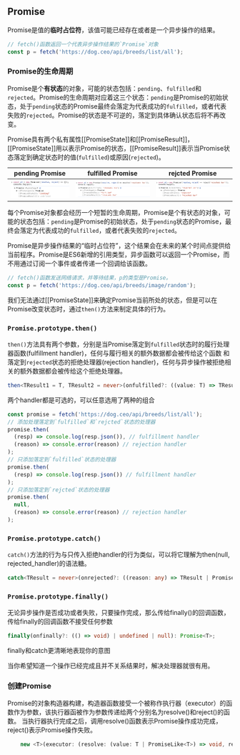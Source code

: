 ## Promise

Promise是值的**临时占位符**，该值可能已经存在或者是一个异步操作的结果。

```js
// fetch()函数返回一个代表异步操作结果的`Promise`对象
const p = fetch('https://dog.ceo/api/breeds/list/all');
```

### Promise的生命周期

Promise是个**有状态**的对象，可能的状态包括：`pending`、`fulfilled`和`rejected`。Promise的生命周期对应着这三个状态：`pending`是Promise的初始状态，处于`pending`状态的Promise最终会落定为代表成功的`fulfilled`，或者代表失败的`rejected`。Promise的状态是不可逆的，落定到具体确认状态后将不再改变。

Promise具有两个私有属性[[PromiseState]]和[[PromiseResult]]，[[PromiseState]]用以表示Promise的状态，[[PromiseResult]]表示当Promise状态落定到确定状态时的值(`fulfilled`)或原因(`rejected`)。

|                   pending Promise                    |                    fulfilled Promise                    |                rejcted Promise                 |
| :--------------------------------------------------: | :-----------------------------------------------------: | :--------------------------------------------: |
| ![pending](./_Resources/Promise/promise_pending.png) | ![fulfilled](./_Resources/Promise/promise_resolved.png) | ![](./_Resources/Promise/promise_rejected.png) |








每个Promise对象都会经历一个短暂的生命周期，Promise是个有状态的对象，可能的状态包括：`pending`是Promise的初始状态，处于`pending`状态的Promise，最终会落定为代表成功的`fulfilled`，或者代表失败的`rejected`。






Promise是异步操作结果的“临时占位符”，这个结果会在未来的某个时间点提供给当前程序。Promise是ES6新增的引用类型，异步函数可以返回一个Promise，而不用通过订阅一个事件或者传递一个回调给该函数。

```js
// fetch()函数发送网络请求，并等待结果，p的类型是Promise。
const p = fetch('https://dog.ceo/api/breeds/image/random');
```


我们无法通过[[PromiseState]]来确定Promise当前所处的状态，但是可以在Promise改变状态时，通过`then()`方法来制定具体的行为。

### `Promise.prototype.then()`

`then()`方法具有两个参数，分别是当Promise落定到`fulfilled`状态时的履行处理器函数(fulfillment handler)，任何与履行相关的额外数据都会被传给这个函数
和落定到`rejected`状态的拒绝处理器(rejection handler)，任何与异步操作被拒绝相关的额外数据都会被传给这个拒绝处理器。

```ts
then<TResult1 = T, TResult2 = never>(onfulfilled?: ((value: T) => TResult1 | PromiseLike<TResult1>) | undefined | null, onrejected?: ((reason: any) => TResult2 | PromiseLike<TResult2>) | undefined | null): Promise<TResult1 | TResult2>;
```

两个handler都是可选的，可以任意选用了两种的组合

```js
const promise = fetch('https://dog.ceo/api/breeds/list/all');
// 添加处理落定到`fulfilled`和`rejcted`状态的处理器
promise.then(
  (resp) => console.log(resp.json()), // fulfillment handler
  (reason) => console.error(reason) // rejection handler
);
// 只添加落定到`fulfilled`状态的处理器
promise.then(
  (resp) => console.log(resp.json()) // fulfillment handler
);
// 只添加落定到`rejcted`状态的处理器
promise.then(
  null,
  (reason) => console.error(reason) // rejection handler
);
```



### `Promise.prototype.catch()`

`catch()`方法的行为与只传入拒绝handler的行为类似，可以将它理解为then(null, rejected_handler)的语法糖。

```ts
catch<TResult = never>(onrejected?: ((reason: any) => TResult | PromiseLike<TResult>) | undefined | null): Promise<T | TResult>;
```

### `Promise.prototype.finally()`

无论异步操作是否成功或者失败，只要操作完成，那么传给finally()的回调函数，传给finally的回调函数不接受任何参数

```ts
finally(onfinally?: (() => void) | undefined | null): Promise<T>;
```

finally和catch更清晰地表现你的意图

当你希望知道一个操作已经完成且并不关系结果时，解决处理器就很有用。


### 创建Promise

Promise的对象构造器构建，构造器函数接受一个被称作执行器（executor）的函数作为参数，该执行器函被作为参数传递给两个分别名为resolve()和reject()的函数。
当执行器执行完成之后，调用resolve()函数表示Promise操作成功完成，reject()表示Promise操作失败。

```ts
    new <T>(executor: (resolve: (value: T | PromiseLike<T>) => void, reject: (reason?: any) => void) => void): Promise<T>;
```









